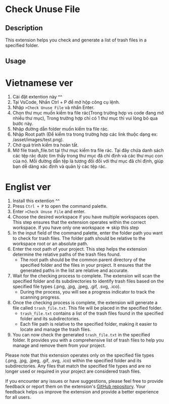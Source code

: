 # Check Unuse File

## Description
This extension helps you check and generate a list of trash files in a specified folder.

## Usage

# Vietnamese ver
1. Cài đặt extention này ^^
2. Tại VsCode, Nhấn Ctrl + P để mở hộp công cụ lệnh.
3. Nhập `>Check Unuse File` và nhấn Enter.
3. Chọn thư mục muốn kiểm tra file rác(Trong trường hợp vs code đang mở nhiều thư mục), Trong trường hợp chỉ có 1 thư mục thì vui lòng bỏ qua bước này.
4. Nhập đường dẫn folder muốn kiểm tra file rác.
5. Nhập Root path (Để kiểm tra trong trường hợp các link thuộc dạng ex: /asset/images/test.png).
6. Chờ quá trình kiểm tra hoàn tất.
7. Mở file trash_file.txt tại thư mục kiểm tra file rác. Tại đây chứa danh sách các tệp rác được tìm thấy trong thư mục đã chỉ định và các thư mục con của nó.
Mỗi đường dẫn tệp là tương đối đối với thư mục đã chỉ định, giúp bạn dễ dàng xác định và quản lý các tệp rác.


# Englist ver
1. Install this extention ^^
2. Press `Ctrl + P` to open the command palette.
3. Enter `>Check Unuse File` and enter.
2. Choose the desired workspace if you have multiple workspaces open. This step ensures that the extension operates within the correct workspace. If you have only one workspace => skip this step
3. In the input field of the command palette, enter the folder path you want to check for trash files. The folder path should be relative to the workspace root or an absolute path.
4. Enter the root path of your project. This step helps the extension determine the relative paths of the trash files found.
    - The root path should be the common parent directory of the specified folder and the files in your project. It ensures that the generated paths in the list are relative and accurate.
5. Wait for the checking process to complete. The extension will scan the specified folder and its subdirectories to identify trash files based on the specified file types (.png, .jpg, .jpeg, .gif, .svg, .ico).
    - During the process, you will see a progress indicator to track the scanning progress.
6. Once the checking process is complete, the extension will generate a file called `trash_file.txt`. This file will be placed in the specified folder.
    - `trash_file.txt` contains a list of the trash files found in the specified folder and its subdirectories.
    - Each file path is relative to the specified folder, making it easier to locate and manage the trash files.
7. You can now check the generated `trash_file.txt` in the specified folder. It provides you with a comprehensive list of trash files to help you manage and remove them from your project.

Please note that this extension operates only on the specified file types (.png, .jpg, .jpeg, .gif, .svg, .ico) within the specified folder and its subdirectories. Any files that match the specified file types and are no longer used or required in your project are considered trash files.

If you encounter any issues or have suggestions, please feel free to provide feedback or report them on the extension's [GitHub repository](https://github.com/nguyenvinhtieng/get_a_basic_app_vscode_extension). Your feedback helps us improve the extension and provide a better experience for all users.
